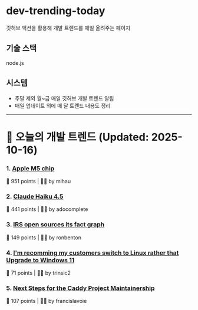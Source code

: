 # dev-trending-today
깃허브 액션을 활용해 개발 트렌드를 매일 올려주는 페이지

## 기술 스택
node.js
## 시스템
- 주말 제외 월~금 매일 깃허브 개발 트렌드 알림
- 매일 업데이트 외에 매 달 트렌드 내용도 정리
---

# 📰 오늘의 개발 트렌드 (Updated: 2025-10-16)

### 1. [Apple M5 chip](https://www.apple.com/newsroom/2025/10/apple-unleashes-m5-the-next-big-leap-in-ai-performance-for-apple-silicon/)
💬 951 points | 🧑‍💻 by mihau

### 2. [Claude Haiku 4.5](https://www.anthropic.com/news/claude-haiku-4-5)
💬 441 points | 🧑‍💻 by adocomplete

### 3. [IRS open sources its fact graph](https://github.com/IRS-Public/fact-graph)
💬 149 points | 🧑‍💻 by ronbenton

### 4. [I'm recomming my customers switch to Linux rather that Upgrade to Windows 11](https://www.scottrlarson.com/publications/publication-windows-move-towards-surveillance/)
💬 71 points | 🧑‍💻 by trinsic2

### 5. [Next Steps for the Caddy Project Maintainership](https://caddy.community/t/next-steps-for-the-caddy-project-maintainership/33076)
💬 107 points | 🧑‍💻 by francislavoie

